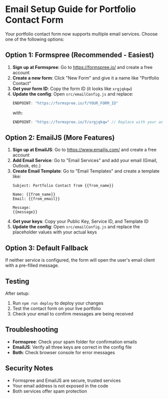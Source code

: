 # Email Setup Guide for Portfolio Contact Form

Your portfolio contact form now supports multiple email services. Choose one of the following options:

## Option 1: Formspree (Recommended - Easiest)

1. **Sign up at Formspree**: Go to https://formspree.io/ and create a free account
2. **Create a new form**: Click "New Form" and give it a name like "Portfolio Contact"
3. **Get your form ID**: Copy the form ID (it looks like `xrgjqkqw`)
4. **Update the config**: Open `src/emailConfig.js` and replace:
   ```javascript
   ENDPOINT: "https://formspree.io/f/YOUR_FORM_ID"
   ```
   with:
   ```javascript
   ENDPOINT: "https://formspree.io/f/xrgjqkqw" // Replace with your actual form ID
   ```

## Option 2: EmailJS (More Features)

1. **Sign up at EmailJS**: Go to https://www.emailjs.com/ and create a free account
2. **Add Email Service**: Go to "Email Services" and add your email (Gmail, Outlook, etc.)
3. **Create Email Template**: Go to "Email Templates" and create a template like:
   ```
   Subject: Portfolio Contact from {{from_name}}
   
   Name: {{from_name}}
   Email: {{from_email}}
   
   Message:
   {{message}}
   ```
4. **Get your keys**: Copy your Public Key, Service ID, and Template ID
5. **Update the config**: Open `src/emailConfig.js` and replace the placeholder values with your actual keys

## Option 3: Default Fallback

If neither service is configured, the form will open the user's email client with a pre-filled message.

## Testing

After setup:
1. Run `npm run deploy` to deploy your changes
2. Test the contact form on your live portfolio
3. Check your email to confirm messages are being received

## Troubleshooting

- **Formspree**: Check your spam folder for confirmation emails
- **EmailJS**: Verify all three keys are correct in the config file
- **Both**: Check browser console for error messages

## Security Notes

- Formspree and EmailJS are secure, trusted services
- Your email address is not exposed in the code
- Both services offer spam protection 